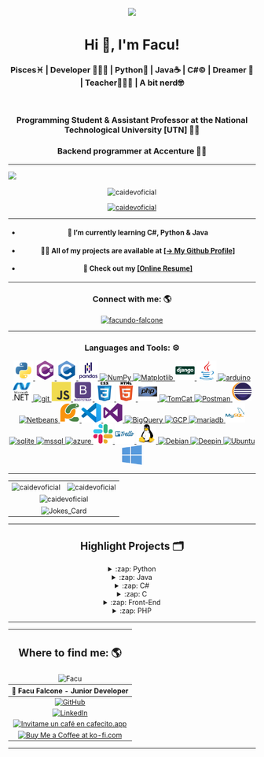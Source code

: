 <div align="center">
    <p>
        <img src="https://github.com/caidevOficial/Resume/blob/main/media/pm/pageImgs/banner.gif?raw=true" width="600px"/><br>
    </p>
    <h1>Hi 👋, I'm Facu!</h1>
    <h3>Pisces♓ | Developer 👨🏻‍💻 | Python🐍 | Java☕️ | C#©️ | Dreamer 💖 | Teacher👨🏻‍🏫 | A bit nerd🤓</h3><br>
    <h3>Programming Student & Assistant Professor at the <strong>National Technological University [UTN]</strong> 👨‍💻</h3>
    <h3>Backend programmer at <strong>Accenture</strong> 👨‍💻</h3>
</div>

---

![](https://hit.yhype.me/github/profile?user_id=12877139)

<p align="center">
    <img src="https://komarev.com/ghpvc/?username=caidevoficial&label=Profile%20views&color=0e75b6&style=plastic" alt="caidevoficial" />
</p>

<p align="center">
    <a href="https://github.com/CaidevOficial">
        <img src="https://github-profile-trophy.vercel.app/?username=caidevoficial&theme=nord&column=7" alt="caidevoficial" />
    </a>
</p>

---
<div align="center">
    <ul>
        <li>
            <h4>🌱 I’m currently learning <b>C#, Python & Java</b></h4>
        </li>
        <li>
            <h4>
                👨‍💻 All of my projects are available at <a href="https://github.com/CaidevOficial/">[-> My Github Profile]</a>
            </h4>
        </li>
        <li>
            <h4>
                💼 Check out my <a href="https://caidevoficial.github.io/Resume/">[Online Resume]</a>
            </h4>
        </li>
    </ul>
</div>

---

<div align="center">
    <h3>Connect with me: 🌎</h3>
    <p>
        <a href="https://linkedin.com/in/facundo-falcone" target="blank"><img align="center" src="https://cdn.jsdelivr.net/npm/simple-icons@3.0.1/icons/linkedin.svg" alt="facundo-falcone" height="30" width="40" /></a>
    </p>
</div>

---

<div align="center">
    <h3>Languages and Tools: ⚙️</h3>
    <p> 
        <a href="https://www.python.org" target="_blank">
            <img src="https://raw.githubusercontent.com/devicons/devicon/master/icons/python/python-original.svg" alt="python" width="40" height="40"/>
        </a> 
        <a href="https://www.w3schools.com/cs/" target="_blank">
            <img src="https://raw.githubusercontent.com/devicons/devicon/master/icons/csharp/csharp-original.svg" alt="csharp" width="40" height="40"/>
        </a> 
        <a href="https://www.cprogramming.com/" target="_blank">
            <img src="https://raw.githubusercontent.com/devicons/devicon/master/icons/c/c-original.svg" alt="c" width="40" height="40"/>
        </a> 
        <a href="https://pandas.pydata.org/" target="_blank"> 
            <img src="https://github.com/devicons/devicon/blob/master/icons/pandas/pandas-original-wordmark.svg?raw=true" alt="Pandas" width="40" height="40" /> 
        </a>
        <a href="https://numpy.org/" target="_blank"> 
            <img src="https://camo.githubusercontent.com/7cd376c089555e86512ab802379037849b50ae79ca0334780e93b65c649c74b8/68747470733a2f2f6e756d70792e6f72672f696d616765732f6c6f676f732f6e756d70792e7376673f7261773d74727565" alt="NumPy" width="40" height="40" /> 
        </a>
        <a href="https://matplotlib.org/" target="_blank">
            <img src="https://camo.githubusercontent.com/9f609b65162567643c396ef42e9ccc2f755906847714389cbc1dcd707b234ebb/68747470733a2f2f6d6174706c6f746c69622e6f72672f5f7374617469632f6c6f676f325f636f6d707265737365642e7376673f7261773d74727565" alt="Matplotlib" width="40" height="40" /> 
        </a>
        <a href="https://www.djangoproject.com/" target="_blank">
            <img src="https://raw.githubusercontent.com/devicons/devicon/master/icons/django/django-original.svg" alt="django" width="40" height="40"/>
        </a> 
        <a href="https://www.java.com" target="_blank">
            <img src="https://raw.githubusercontent.com/devicons/devicon/master/icons/java/java-original.svg" alt="java" width="40" height="40"/>
        </a> 
        <a href="https://www.arduino.cc/" target="_blank">
            <img src="https://cdn.worldvectorlogo.com/logos/arduino-1.svg" alt="arduino" width="40" height="40"/>
        </a> 
        <a href="https://dotnet.microsoft.com/" target="_blank">
            <img src="https://raw.githubusercontent.com/devicons/devicon/master/icons/dot-net/dot-net-original-wordmark.svg" alt="dotnet" width="40" height="40"/>
        </a> 
        <a href="https://git-scm.com/" target="_blank">
            <img src="https://www.vectorlogo.zone/logos/git-scm/git-scm-icon.svg" alt="git" width="40" height="40"/>
        </a> 
        <a href="https://developer.mozilla.org/en-US/docs/Web/JavaScript" target="_blank">
            <img src="https://raw.githubusercontent.com/devicons/devicon/master/icons/javascript/javascript-original.svg" alt="javascript" width="40" height="40"/>
        </a> 
        <a href="https://getbootstrap.com" target="_blank">
            <img src="https://raw.githubusercontent.com/devicons/devicon/master/icons/bootstrap/bootstrap-plain-wordmark.svg" alt="bootstrap" width="40" height="40"/>
        </a> 
        <a href="https://www.w3schools.com/css/" target="_blank">
            <img src="https://raw.githubusercontent.com/devicons/devicon/master/icons/css3/css3-original-wordmark.svg" alt="css3" width="40" height="40"/>
        </a> 
        <a href="https://www.w3.org/html/" target="_blank">
            <img src="https://raw.githubusercontent.com/devicons/devicon/master/icons/html5/html5-original-wordmark.svg" alt="html5" width="40" height="40"/>
        </a> 
        <a href="https://www.apachefriends.org/es/index.html/" target="_blank">
            <img src="https://github.com/devicons/devicon/blob/master/icons/php/php-original.svg?raw=true" alt="php" width="40" height="40"/>
        </a> 
        <a href="http://tomcat.apache.org/" target="_blank">
            <img src="https://github.com/caidevOficial/Resume/blob/main/media/icons/tomcat/tomcat-original.svg?raw=true" alt="TomCat" width="40" height="40"/>
        </a> 
        <a href="https://www.postman.com/" target="_blank"> 
            <img src="https://github.com/caidevOficial/Resume/blob/main/media/icons/postman/getpostman-icon.svg?raw=true" alt="Postman" width="40" height="40" /> 
        </a>
        <a href="https://www.eclipse.org/" target="_blank">
            <img src="https://github.com/caidevOficial/Logos/blob/master/Lenguajes/logo-eclipse.png?raw=true" alt="Eclipse" width="40" height="40" />
        </a>
        <a href="https://netbeans.apache.org/download/" target="_blank">
            <img src="https://netbeans.apache.org/images/apache-netbeans.svg?raw=true" alt="Netbeans" width="40" height="40" />
        </a>
        <a href="https://www.jetbrains.com/es-es/pycharm/" target="_blank">
            <img src="https://github.com/devicons/devicon/blob/master/icons/pycharm/pycharm-original.svg?raw=true" alt="PyCharm" width="40" height="40"/>
        </a>
        <a href="https://code.visualstudio.com/" target="_blank">
            <img src="https://raw.githubusercontent.com/github/explore/80688e429a7d4ef2fca1e82350fe8e3517d3494d/topics/visual-studio-code/visual-studio-code.png?raw=true" alt="visualStudio" width="40" height="40"/>
        </a>
        <a href="https://code.visualstudio.com/" target="_blank">
            <img src="https://github.com/devicons/devicon/blob/master/icons/visualstudio/visualstudio-plain.svg?raw=true" alt="visualStudio" width="40" height="40"/>
        </a>
        <a href="https://cloud.google.com/bigquery" target="_blank"> 
            <img src="https://www.vectorlogo.zone/logos/google_bigquery/google_bigquery-icon.svg" alt="BigQuery" width="40" height="40"> 
        </a>
        <a href="https://cloud.google.com/" target="_blank"> 
            <img src="https://www.vectorlogo.zone/logos/google_cloud/google_cloud-icon.svg?raw=true" alt="GCP" width="40" height="40"> 
        </a>
        <a href="https://mariadb.org/" target="_blank">
            <img src="https://www.vectorlogo.zone/logos/mariadb/mariadb-icon.svg" alt="mariadb" width="40" height="40"/>
        </a> 
    <a href="https://www.mysql.com/" target="_blank">
        <img src="https://raw.githubusercontent.com/devicons/devicon/master/icons/mysql/mysql-original-wordmark.svg" alt="mysql" width="40" height="40"/>
    </a> 
        <a href="https://www.sqlite.org/" target="_blank">
            <img src="https://www.vectorlogo.zone/logos/sqlite/sqlite-icon.svg" alt="sqlite" width="40" height="40"/>
        </a> 
        <a href="https://www.microsoft.com/es-es/sql-server/sql-server-downloads/" target="_blank">
            <img src="https://caidevoficial.github.io/Resume/media/icons/mssql/microsoft-sql-server.svg?raw=true" alt="mssql" width="40" height="40"/>
        </a> 
        <a href="https://azure.microsoft.com/en-in/" target="_blank">
            <img src="https://www.vectorlogo.zone/logos/microsoft_azure/microsoft_azure-icon.svg" alt="azure" width="40" height="40"/>
        </a> 
        <a href="https://slack.com/intl/es-ar/" target="_blank">
            <img src="https://github.com/devicons/devicon/blob/master/icons/slack/slack-original.svg?raw=true" alt="Slack" width="40" height="40" />
        </a>
        <a href="https://trello.com/es" target="_blank">
            <img src="https://github.com/devicons/devicon/blob/master/icons/trello/trello-plain-wordmark.svg?raw=true" alt="Trello" width="40" height="40" />
        </a>
        <a href="https://www.linux.org/" target="_blank">
            <img src="https://github.com/devicons/devicon/blob/master/icons/linux/linux-original.svg?raw=true" alt="linux" width="40" height="40"/>
        </a>
        <a href="https://www.debian.org/" target="_blank">
            <img src="https://www.debian.org/Pics/openlogo-50.png?raw=true" alt="Debian" width="40" height="40" />
        </a>
        <a href="https://www.deepin.org/" target="_blank">
            <img src="https://caidevoficial.github.io/Resume/media/pm/deepin-logo.svg?raw=true" alt="Deepin" width="40" height="40" />
        </a>
        <a href="https://www.ubuntu.org/" target="_blank">
            <img src="https://github.com/caidevOficial/Resume/blob/main/media/icons/ubuntu/ubuntu-plain-wordmark.svg?raw=true" alt="Ubuntu" width="40" height="40" />
        </a>
        <a href="https://www.microsoft.com/es-ar/windows/" target="_blank">
            <img src="https://github.com/caidevOficial/Logos/blob/master/Lenguajes/windows.svg?raw=true" alt="Windows" width="40" height="40" />
        </a> 
    </p>
</div>
    
---

<table align="center">
    <tr>
        <td align="center">
            <img align="center" src="https://github-readme-stats-caidevposeidon.vercel.app/api/top-langs/?username=caidevOficial&layout=compact&theme=chartreuse-dark&langs_count=8&exclude_repo=Php_UTN_PrograIII&hide=html,css,tsql" alt="caidevoficial" height="180" width="300"/>
        </td>
        <td align="center">
            <img align="center" src="https://github-readme-stats-caidevposeidon.vercel.app/api?username=caidevOficial&show_icons=true&theme=chartreuse-dark&count_private=true&show_owner=true&include_all_commits=true" alt="caidevoficial" height="180" width="350"/>
        </td>
    </tr>
    <tr>
        <td  align="center" colspan="2">
            <img align="center" src="https://github-readme-streak-stats.herokuapp.com/?user=caidevoficial&theme=chartreuse-dark" alt="caidevoficial" width="650"/>
        </td>
    </tr>
    <tr>
        <td align="center" colspan="2">
            <img align="center" src="https://readme-jokes.vercel.app/api?theme=nord" alt="Jokes_Card"  width="550"/>
        </td>
    </tr>
</table>

---
<div align="center">
    <h2>Highlight Projects 🗂️</h2>

<details>
    <summary>:zap: Python</summary>
    <table>
        <th><center>Python</center></th>
        <tr>
            <td>
                <a href="https://github.com/caidevOficial/Python_MockDataGen">
                        <img align="center" src="https://github-readme-stats-caidevposeidon.vercel.app/api/pin/?username=CaidevOficial&repo=Python_MockDataGen&show_icons=true&line_height=27&title_color=6aa6f8&text_color=8a919a&icon_color=6aa6f8&bg_color=0e1116" alt="Python_MockDataGen" />
                </a>
                <a href="https://github.com/CaidevOficial/Python_IEEE_Team14293">
                    <img align="center" src="https://github-readme-stats-caidevposeidon.vercel.app/api/pin/?username=CaidevOficial&repo=Python_IEEE_Team14293&show_icons=true&line_height=27&title_color=6aa6f8&text_color=8a919a&icon_color=6aa6f8&bg_color=0e1116" alt="Python_IEEE_Team14293" />
                </a>
                <a href="https://github.com/caidevOficial/Python_ITBA_IEEE/">
                    <img align="center" src="https://github-readme-stats-caidevposeidon.vercel.app/api/pin/?username=CaidevOficial&repo=Python_ITBA_IEEE&show_icons=true&line_height=27&title_color=6aa6f8&text_color=8a919a&icon_color=6aa6f8&bg_color=0e1116" alt="Python_ITBA_IEEE" />
                </a>
                <a href="https://github.com/CaidevOficial/Python_CombinatorialCalculus">
                    <img align="center" src="https://github-readme-stats-caidevposeidon.vercel.app/api/pin/?username=CaidevOficial&repo=Python_CombinatorialCalculus&show_icons=true&line_height=27&title_color=6aa6f8&text_color=8a919a&icon_color=6aa6f8&bg_color=0e1116" alt="Python_CombinatorialCalculus" />
                </a>
                <a href="https://github.com/CaidevOficial/Python_PoloTic_Fullstack">
                    <img align="center" src="https://github-readme-stats-caidevposeidon.vercel.app/api/pin/?username=CaidevOficial&repo=Python_PoloTic_Fullstack&show_icons=true&line_height=27&title_color=6aa6f8&text_color=8a919a&icon_color=6aa6f8&bg_color=0e1116" alt="Python_PoloTic_Fullstack" />
                </a>
                <a href="https://github.com/CaidevOficial/Python_Platzi">
                    <img align="center" src="https://github-readme-stats-caidevposeidon.vercel.app/api/pin/?username=CaidevOficial&repo=Python_Platzi&show_icons=true&line_height=27&title_color=6aa6f8&text_color=8a919a&icon_color=6aa6f8&bg_color=0e1116" alt="Python_Platzi" />
                </a>
            </td>
        </tr>
    </table> 
</details>

<details>
    <summary>:zap: Java</summary>
    <table>
        <th><center>Java</center></th>
        <tr>
            <td>
                <a href="https://github.com/CaidevOficial/Java_StructureBuilder_forC">
                <img align="center" src="https://github-readme-stats-caidevposeidon.vercel.app/api/pin/?username=CaidevOficial&repo=Java_StructureBuilder_forC&show_icons=true&line_height=27&title_color=6aa6f8&text_color=8a919a&icon_color=6aa6f8&bg_color=0e1116" alt="Java_StructureBuilder_forC" />
                </a>
                <a href="https://github.com/CaidevOficial/Java_PoloTic_Fullstack">
                <img align="center" src="https://github-readme-stats-caidevposeidon.vercel.app/api/pin/?username=CaidevOficial&repo=Java_PoloTic_Fullstack&show_icons=true&line_height=27&title_color=6aa6f8&text_color=8a919a&icon_color=6aa6f8&bg_color=0e1116" alt="Java_PoloTic_Fullstack" />
                </a>
                <a href="https://github.com/CaidevOficial/Java_BMI_Calculator">
                <img align="center" src="https://github-readme-stats-caidevposeidon.vercel.app/api/pin/?username=CaidevOficial&repo=Java_BMI_Calculator&show_icons=true&line_height=27&title_color=6aa6f8&text_color=8a919a&icon_color=6aa6f8&bg_color=0e1116" alt="Java_BMI_Calculator" />
                </a>
                <a href="https://github.com/CaidevOficial/Java_CUV">
                <img align="center" src="https://github-readme-stats-caidevposeidon.vercel.app/api/pin/?username=CaidevOficial&repo=Java_CUV&show_icons=true&line_height=27&title_color=6aa6f8&text_color=8a919a&icon_color=6aa6f8&bg_color=0e1116" alt="Java_CUV" />
                </a>
            </td>
        </tr>
    </table>
</details>

<details>
    <summary>:zap: C#</summary>
    <table>
        <th><center>C#</center></th>
        <tr>
            <td>
                <a href="https://github.com/CaidevOficial/CSharp_UTN_LaboII">
                    <img align="center" src="https://github-readme-stats-caidevposeidon.vercel.app/api/pin/?username=CaidevOficial&repo=CSharp_UTN_LaboII&show_icons=true&line_height=27&title_color=6aa6f8&text_color=8a919a&icon_color=6aa6f8&bg_color=0e1116" alt="CSharp_UTN_LaboII" />
                </a>
                <a href="https://github.com/CaidevOficial/CSharp_StructureBuilder">
                    <img align="center" src="https://github-readme-stats-caidevposeidon.vercel.app/api/pin/?username=CaidevOficial&repo=CSharp_StructureBuilder&show_icons=true&line_height=27&title_color=6aa6f8&text_color=8a919a&icon_color=6aa6f8&bg_color=0e1116" alt="CSharp_StructureBuilder" />
                </a>
                <a href="https://github.com/caidevOficial/CSharp_AccountControl">
                    <img align="center" src="https://github-readme-stats-caidevposeidon.vercel.app/api/pin/?username=CaidevOficial&repo=CSharp_AccountControl&show_icons=true&line_height=27&title_color=6aa6f8&text_color=8a919a&icon_color=6aa6f8&bg_color=0e1116" alt="CSharp_AccountControl" />
                </a>
            </td>
        </tr>
    </table>
</details>

<details>
    <summary>:zap: C</summary>
    <table>
        <th><center>C</center></th>
        <tr>
            <td>
                <a href="https://github.com/caidevOficial/C_CuadraticApp/">
                    <img align="center" src="https://github-readme-stats-caidevposeidon.vercel.app/api/pin/?username=CaidevOficial&repo=C_CuadraticApp&show_icons=true&line_height=27&title_color=6aa6f8&text_color=8a919a&icon_color=6aa6f8&bg_color=0e1116" alt="C_CuadraticApp" />
                </a>
                <a href="https://github.com/caidevOficial/C_CaiShen_Lin/">
                    <img align="center" src="https://github-readme-stats-caidevposeidon.vercel.app/api/pin/?username=CaidevOficial&repo=C_CaiShen_Lin&show_icons=true&line_height=27&title_color=6aa6f8&text_color=8a919a&icon_color=6aa6f8&bg_color=0e1116" alt="C_CaiShen_Lin" />
                </a>
                <a href="https://github.com/caidevOficial/C_CaiShen_Win/">
                    <img align="center" src="https://github-readme-stats-caidevposeidon.vercel.app/api/pin/?username=CaidevOficial&repo=C_CaiShen_Win&show_icons=true&line_height=27&title_color=6aa6f8&text_color=8a919a&icon_color=6aa6f8&bg_color=0e1116" alt="C_CaiShen_Win" />
                </a>
                <a href="https://github.com/caidevOficial/C_Labo1_Progra1/tree/master/TP4_FacuFalcone_LinkedList_%5BSaintSeiya_Linux%5D/">
                    <img align="center" src="https://github-readme-stats-caidevposeidon.vercel.app/api/pin/?username=CaidevOficial&repo=C_Labo1_Progra1&show_icons=true&line_height=27&title_color=6aa6f8&text_color=8a919a&icon_color=6aa6f8&bg_color=0e1116" alt="C_Labo1_Progra1" />
                </a>
            </td>
        </tr>
    </table>
</details>

<details>
    <summary>:zap: Front-End</summary>
    <table>
        <th><center>HTML - CSS - JS - Bootstrap</center></th>
        <tr>
            <td>
                <a href="https://github.com/caidevOficial/Front_TaiWeb/">
                    <img align="center" src="https://github-readme-stats-caidevposeidon.vercel.app/api/pin/?username=CaidevOficial&repo=Front_TaiWeb&show_icons=true&line_height=27&title_color=6aa6f8&text_color=8a919a&icon_color=6aa6f8&bg_color=0e1116" alt="Front_TaiWeb" />
                </a>
                <a href="https://github.com/caidevOficial/Front_CuadraticApp/">
                    <img align="center" src="https://github-readme-stats-caidevposeidon.vercel.app/api/pin/?username=CaidevOficial&repo=Front_CuadraticApp&show_icons=true&line_height=27&title_color=6aa6f8&text_color=8a919a&icon_color=6aa6f8&bg_color=0e1116" alt="Front_CuadraticApp" />
                </a>
            </td>
        </tr>
    </table>
</details>

<details>
    <summary>:zap: PHP</summary>
    <table>
        <th><center>PHP</center></th>
        <tr>
            <td>
                <a href="https://github.com/caidevOficial/Php_UTN_PrograIII/">
                    <img align="center" src="https://github-readme-stats-caidevposeidon.vercel.app/api/pin/?username=CaidevOficial&repo=Php_UTN_PrograIII&show_icons=true&line_height=27&title_color=6aa6f8&text_color=8a919a&icon_color=6aa6f8&bg_color=0e1116" alt="Php_UTN_PrograIII" />
                </a>
                <a href="https://github.com/caidevOficial/Php_UTN_PrograIII_Heroku/">
                    <img align="center" src="https://github-readme-stats-caidevposeidon.vercel.app/api/pin/?username=CaidevOficial&repo=Php_UTN_PrograIII_Heroku&show_icons=true&line_height=27&title_color=6aa6f8&text_color=8a919a&icon_color=6aa6f8&bg_color=0e1116" alt="Php_UTN_PrograIII_Heroku" />
                </a>
            </td>
        </tr>
    </table>
</details>
    
</div>

---

<table align="center">
  <theader>
      <th><h2>Where to find me: 🌎</h2></th>
    <tr align='center'>
      <td>
        <img class="circular" alt="Facu" src="https://avatars1.githubusercontent.com/u/12877139?s=400&u=d369ee24466653d9bbeeb9654930e3ff1c67b76a&v=4" width="80px" height="80px" />
      </td>
    </tr>
    <th><center>🤴 Facu Falcone - Junior Developer</center></th>
    </theader>
    <tbody>
    <tr align='center'>
      <td>
        <a href="https://github.com/caidevOficial/">
          <img alt="GitHub" src="https://img.shields.io/badge/GitHub-%2312100E.svg?&style=for-the-badge&logo=Github&logoColor=white" width="125px" height="30px" />
        </a>
      </td>
    </tr>
    <tr align='center'>
      <td>
        <a href="https://www.linkedin.com/in/facundo-falcone/">
          <img alt="LinkedIn" src="https://img.shields.io/badge/linkedin-%230077B5.svg?&style=for-the-badge&logo=linkedin&logoColor=white" width="125px" height="30px" />
        </a>
      </td>
    </tr>
    <tr align='center'>
      <td>
        <a href="https://cafecito.app/caidevoficial/">
          <img alt='Invitame un café en cafecito.app' srcset='https://cdn.cafecito.app/imgs/buttons/button_5.png 1x, https://cdn.cafecito.app/imgs/buttons/button_5_2x.png 2x, https://cdn.cafecito.app/imgs/buttons/button_5_3.75x.png 3.75x' src='https://cdn.cafecito.app/imgs/buttons/button_5.png' width="125px" height="30px" />
        </a>
      </td>
    </tr>
    <tr align='center'>
      <td>
        <a href='https://ko-fi.com/P5P74JBOH' target='_blank'>
          <img width="125px" height="30px" style='border:0px;height:36px;' src='https://cdn.ko-fi.com/cdn/kofi1.png?v=2' border='0' alt='Buy Me a Coffee at ko-fi.com' />
        </a>
      </td>
    </tr>
  </tbody>
</table>

---
